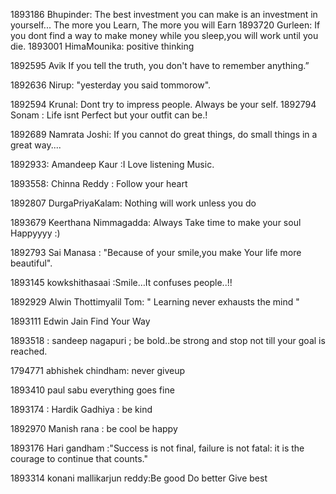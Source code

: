 1893186 Bhupinder: The best investment you can make is an investment in yourself... The more you Learn, The more you will Earn
1893720 Gurleen: If you dont find a way to make money while you sleep,you will work until you die.
1893001 HimaMounika: positive thinking


1892595 Avik If you tell the truth, you don't have to remember anything.”

1892636 Nirup: "yesterday you said tommorow".

1892594 Krunal: Dont try to impress people. Always be your self.
1892794 Sonam : Life isnt Perfect but your outfit can be.!

1892689 Namrata Joshi: If you cannot do great things, do small things in a great way....

1892933: Amandeep Kaur :I Love listening Music.

1893558: Chinna Reddy : Follow your heart

1892807 DurgaPriyaKalam: Nothing will work unless you do

1893679 Keerthana Nimmagadda: Always Take time to make your soul Happyyyy :)

1892793  Sai Manasa : "Because of your smile,you make Your life more beautiful".

1893145 kowkshithasaai :Smile…It confuses people..!!

1892929 Alwin Thottimyalil Tom: " Learning never exhausts the mind "

1893111 Edwin Jain Find Your Way

1893518 : sandeep nagapuri ; be bold..be strong and stop not till your goal is reached.

1794771 abhishek chindham: never giveup

1893410 paul sabu everything goes fine

1893174 : Hardik Gadhiya : be kind

1892970 Manish rana : be cool be happy

1893176 Hari gandham :"Success is not final, failure is not fatal: it is the courage to continue that counts." 

1893314 konani mallikarjun reddy:Be good Do better Give best 


